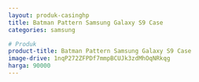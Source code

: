```yaml
---
layout: produk-casinghp
title: Batman Pattern Samsung Galaxy S9 Case
categories: samsung

# Produk
product-title: Batman Pattern Samsung Galaxy S9 Case
image-drive: 1nqP272ZFPDf7mmpBCUJk3zdMhOqNRkqg
harga: 90000
---
```

